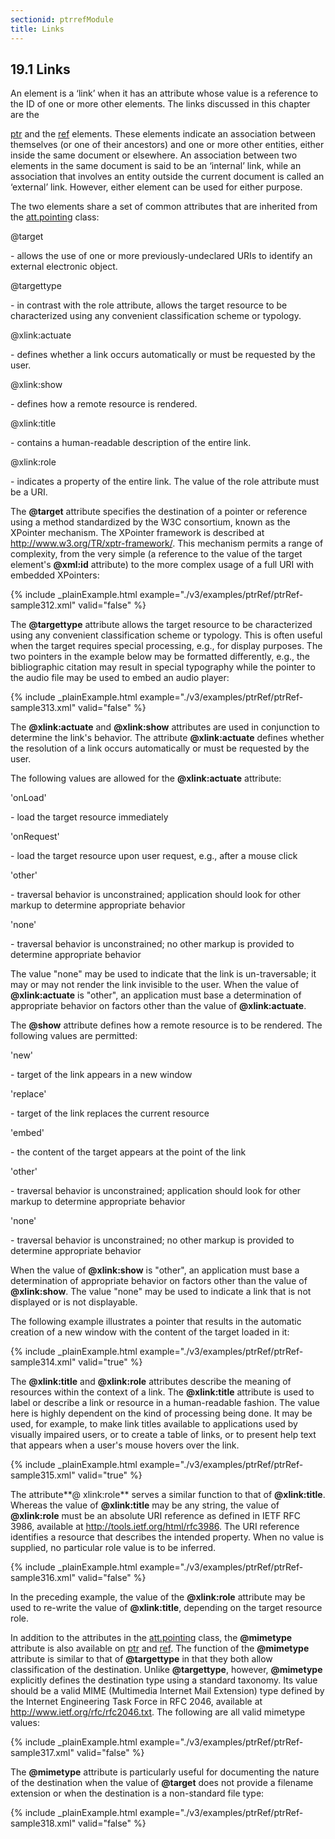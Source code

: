```yaml
---
sectionid: ptrrefModule
title: Links
---
```



<h2 id="ptrrefModule">
   <span class="headingNumber">19.1</span>
   <span class="head">Links</span>
</h2>
An element is a ‘link’ when it has an attribute whose value is a reference
to the ID of one or more other elements. The links discussed in this chapter are the

<a class="link_odd_elementSpec" href="/v3/elements/ptr">ptr</a> and the 
<a class="link_odd_elementSpec" href="/v3/elements/ref">ref</a> elements. These elements indicate an
association between themselves (or one of their ancestors) and one or more other entities,
either inside the same document or elsewhere. An association between two elements
in the same
document is said to be an ‘internal’ link, while an association that
involves an entity outside the current document is called an ‘external’
link. However, either element can be used for either purpose.

The two elements share a set of common attributes that are inherited from the 
<a class="link_odd" href="/v3/attribute-classes/att.pointing">att.pointing</a> class:


<span class="list">
   
   <span class="label">@target</span>
   
   <span class="item"> - allows the use of one or more previously-undeclared URIs to identify an external
      electronic object.
   </span>
   
   <span class="label">@targettype</span>
   
   <span class="item"> - in contrast with the role attribute, allows the target resource to be characterized
      using any convenient classification scheme or typology.
   </span>
   
   <span class="label">@xlink:actuate</span>
   
   <span class="item"> - defines whether a link occurs automatically or must be requested by the user.</span>
   
   <span class="label">@xlink:show</span>
   
   <span class="item"> - defines how a remote resource is rendered.</span>
   
   <span class="label">@xlink:title</span>
   
   <span class="item"> - contains a human-readable description of the entire link.</span>
   
   <span class="label">@xlink:role</span>
   
   <span class="item"> - indicates a property of the entire link. The value of the role attribute must be
      a
      URI.
   </span>
   
</span>

The **@target** attribute specifies the destination of a pointer or reference using a
method standardized by the W3C consortium, known as the XPointer mechanism. The XPointer
framework is described at 
<span class="ref">http://www.w3.org/TR/xptr-framework/</span>. This mechanism permits a range of complexity,
from the very simple (a reference to the value of the target element's **@xml:id**
attribute) to the more complex usage of a full URI with embedded XPointers:


{% include _plainExample.html example="./v3/examples/ptrRef/ptrRef-sample312.xml" valid="false" %}


The **@targettype** attribute allows the target resource to be characterized using any
convenient classification scheme or typology. This is often useful when the target
requires
special processing, e.g., for display purposes. The two pointers in the example below
may be
formatted differently, e.g., the bibliographic citation may result in special typography
while
the pointer to the audio file may be used to embed an audio player:


{% include _plainExample.html example="./v3/examples/ptrRef/ptrRef-sample313.xml" valid="false" %}


The **@xlink:actuate** and **@xlink:show** attributes are used in conjunction to
determine the link's behavior. The attribute **@xlink:actuate** defines whether the
resolution of a link occurs automatically or must be requested by the user.


The following values are allowed for the **@xlink:actuate** attribute:


<span class="list">
   
   <span class="label">'onLoad'</span>
   
   <span class="item"> - load the target resource immediately</span>
   
   <span class="label">'onRequest'</span>
   
   <span class="item"> - load the target resource upon user request, e.g., after a mouse click</span>
   
   <span class="label">'other'</span>
   
   <span class="item"> - traversal behavior is unconstrained; application should look for other markup to
      determine appropriate behavior
   </span>
   
   <span class="label">'none'</span>
   
   <span class="item"> - traversal behavior is unconstrained; no other markup is provided to determine
      appropriate behavior
   </span>
   
</span>

The value "none" may be used to indicate that the link is un-traversable; it may or
may not
render the link invisible to the user. When the value of **@xlink:actuate** is "other",
an application must base a determination of appropriate behavior on factors other
than the
value of **@xlink:actuate**.


The **@show** attribute defines how a remote resource is to be rendered. The following
values are permitted:



<span class="list">
   
   <span class="label">'new'</span>
   
   <span class="item"> - target of the link appears in a new window</span>
   
   <span class="label">'replace'</span>
   
   <span class="item"> - target of the link replaces the current resource</span>
   
   <span class="label">'embed'</span>
   
   <span class="item"> - the content of the target appears at the point of the link</span>
   
   <span class="label">'other'</span>
   
   <span class="item"> - traversal behavior is unconstrained; application should look for other markup to
      determine appropriate behavior
   </span>
   
   <span class="label">'none'</span>
   
   <span class="item"> - traversal behavior is unconstrained; no other markup is provided to determine
      appropriate behavior
   </span>
   
</span>


When the value of **@xlink:show** is "other", an application must base a determination
of appropriate behavior on factors other than the value of **@xlink:show**. The value
"none" may be used to indicate a link that is not displayed or is not displayable.

The following example illustrates a pointer that results in the automatic creation
of a new
window with the content of the target loaded in it:


{% include _plainExample.html example="./v3/examples/ptrRef/ptrRef-sample314.xml" valid="true" %}


The **@xlink:title** and **@xlink:role** attributes describe the meaning of
resources within the context of a link. The **@xlink:title** attribute is used to label
or describe a link or resource in a human-readable fashion. The value here is highly
dependent
on the kind of processing being done. It may be used, for example, to make link titles
available to applications used by visually impaired users, or to create a table of
links, or
to present help text that appears when a user's mouse hovers over the link.


{% include _plainExample.html example="./v3/examples/ptrRef/ptrRef-sample315.xml" valid="true" %}


The attribute**@ xlink:role** serves a similar function to that of
**@xlink:title**. Whereas the value of **@xlink:title** may be any string, the
value of **@xlink:role** must be an absolute URI reference as defined in IETF RFC 3986,
available at 
<span class="ref">http://tools.ietf.org/html/rfc3986</span>. The URI reference identifies a resource that
describes the intended property. When no value is supplied, no particular role value
is to be
inferred.


{% include _plainExample.html example="./v3/examples/ptrRef/ptrRef-sample316.xml" valid="false" %}

In the preceding example, the value of the **@xlink:role** attribute may be used to
re-write the value of **@xlink:title**, depending on the target resource role.


In addition to the attributes in the 
<a class="link_odd" href="/v3/attribute-classes/att.pointing">att.pointing</a> class, the
**@mimetype** attribute is also available on 
<a class="link_odd_elementSpec" href="/v3/elements/ptr">ptr</a> and 
<a class="link_odd_elementSpec" href="/v3/elements/ref">ref</a>. The function of the **@mimetype** attribute is similar to that
of **@targettype** in that they both allow classification of the destination. Unlike
**@targettype**, however, **@mimetype** explicitly defines the destination type
using a standard taxonomy. Its value should be a valid MIME (Multimedia Internet Mail
Extension) type defined by the Internet Engineering Task Force in RFC 2046, available
at 
<span class="ref">http://www.ietf.org/rfc/rfc2046.txt</span>. The
following are all valid mimetype values:


{% include _plainExample.html example="./v3/examples/ptrRef/ptrRef-sample317.xml" valid="false" %}

The **@mimetype** attribute is particularly useful for documenting the nature of the
destination when the value of **@target** does not provide a filename extension or when
the destination is a non-standard file type:


{% include _plainExample.html example="./v3/examples/ptrRef/ptrRef-sample318.xml" valid="false" %}



